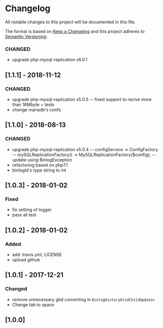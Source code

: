 # Changelog
All notable changes to this project will be documented in this file.

The format is based on [Keep a Changelog](http://keepachangelog.com/en/1.0.0/)
and this project adheres to [Semantic Versioning](http://semver.org/spec/v2.0.0.html).

### CHANGED
- upgrade php-mysql-replication v6.0.1
  
## [1.1.1] - 2018-11-12
### CHANGED
- upgrade php-mysql-replication v5.0.5
-- fixed support to recive more than 16Mbyte + tests
- change mariadb's confs

## [1.1.0] - 2018-08-13

### CHANGED
- upgrade php-mysql-replication v5.0.4
-- configService -> ConfigFactory
-- mySQLReplicationFactory() -> MySQLReplicationFactory($config);
-- update using BinlogException
- refactoring based on php7.1
- binlogId's type string to int

## [1.0.3] - 2018-01-02

### Fixed
- fix setting of logger
- pass all test

## [1.0.2] - 2018-01-02

### Added
- add .travis.yml, LICENSE
- upload github

## [1.0.1] - 2017-12-21

### Changed
- remove unnecessary gtid converting in `BinlogHistoryGtidChildUpdater`
- Change tab to space

## [1.0.0]
